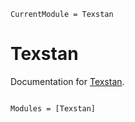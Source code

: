 ```@meta
CurrentModule = Texstan
```

# Texstan

Documentation for [Texstan](https://github.com/pjsjipt/Texstan.jl).

```@index
```

```@autodocs
Modules = [Texstan]
```
